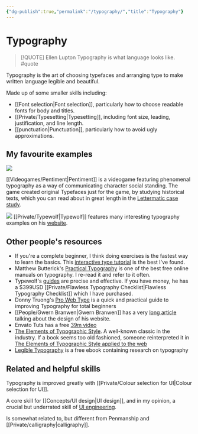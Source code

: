 ```yaml
---
{"dg-publish":true,"permalink":"/typography/","title":"Typography"}
---
```



# Typography

> [!QUOTE] Ellen Lupton
> Typography is what language looks like. #quote

Typography is the art of choosing typefaces and arranging type to make written language legible and beautiful. 

Made up of some smaller skills including:

- [[Font selection\|Font selection]], particularly how to choose readable fonts for body and titles.
- [[Private/Typesetting\|Typesetting]], including font size, leading, justification, and line length.
- [[punctuation\|Punctuation]], particularly how to avoid ugly approximations.

## My favourite examples

![](https://res.cloudinary.com/didjqvf50/image/upload/v1675651968/notes/Pentiment_GIFs_Scene-004a_10fps.gif)

[[Videogames/Pentiment\|Pentiment]] is a videogame featuring phenomenal typography as a way of communicating character social standing. The game created original Typefaces just for the game, by studying historical texts, which you can read about in great length in the [Lettermatic case study](https://lettermatic.com/custom/pentiment).

![](/img/user/Vaults/quartz/content/notes/images/phillip_fivel_typography.png)
[[Private/Typewolf\|Typewolf]] features many interesting typography examples on his [website](https://www.typewolf.com/).


## Other people's resources

- If you're a complete beginner, I think doing exercises is the fastest way to learn the basics. This [interactive type tutorial](https://www.learnui.design/tools/typography-tutorial.html) is the best I've found.
- Matthew Butterick's [Practical Typography](https://practicaltypography.com/) is one of the best free online manuals on typography. I re-read it and refer to it often. 
- Typewolf's [guides](https://www.typewolf.com/guides) are precise and effective. If you have money, he has a $399USD [[Private/Flawless Typography Checklist\|Flawless Typography Checklist]] which I have purchased.
- Donny Truong's [Pro Web Type](https://prowebtype.com/) is a quick and practical guide to improving Typography for total beginners
- [[People/Gwern Branwen\|Gwern Branwen]] has a very [long article](https://www.gwern.net/Design) talking about the design of his website.
- Envato Tuts has a free [39m video](https://youtu.be/yAuUDyUC-GM)
- [The Elements of Typographic Style](https://readings.design/PDF/the_elements_of_typographic_style.pdf). A well-known classic in the industry. If a book seems too old fashioned, someone reinterpreted it in [The Elements of Typographic Style applied to the web](http://webtypography.net/toc/)
- [Legible Typography](https://legible-typography.com/en/) is a free ebook containing research on typography

## Related and helpful skills

Typography is improved greatly with [[Private/Colour selection for UI\|Colour selection for UI]].

A core skill for [[Concepts/UI design\|UI design]], and in my opinion, a crucial but underrated skill of [UI engineering](UI%20engineering.md).

Is somewhat related to, but different from Penmanship and [[Private/calligraphy\|calligraphy]].